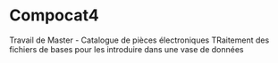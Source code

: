 # Compocat4
Travail de Master - Catalogue de pièces électroniques
TRaitement des fichiers de bases pour les introduire dans une vase de données
